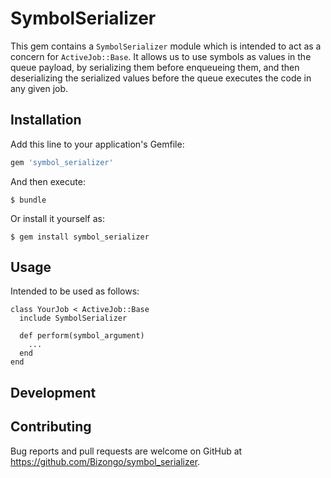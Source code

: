 # SymbolSerializer

This gem contains a `SymbolSerializer` module which is intended to act as a concern for `ActiveJob::Base`. It allows us to use symbols as values in the queue payload, by serializing them before enqueueing them, and then deserializing the serialized values before the queue executes the code in any given job.

## Installation

Add this line to your application's Gemfile:

```ruby
gem 'symbol_serializer'
```

And then execute:

    $ bundle

Or install it yourself as:

    $ gem install symbol_serializer

## Usage

Intended to be used as follows:
```
class YourJob < ActiveJob::Base
  include SymbolSerializer

  def perform(symbol_argument)
    ...
  end
end
```

## Development

<Add something here>

## Contributing

Bug reports and pull requests are welcome on GitHub at https://github.com/Bizongo/symbol_serializer.
